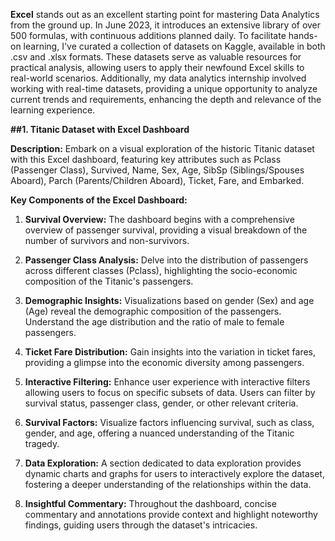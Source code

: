 **Excel** stands out as an excellent starting point for mastering Data Analytics from the ground up. In June 2023, it introduces an extensive library of over 500 formulas, with continuous additions planned daily. To facilitate hands-on learning, I've curated a collection of datasets on Kaggle, available in both .csv and .xlsx formats. These datasets serve as valuable resources for practical analysis, allowing users to apply their newfound Excel skills to real-world scenarios. Additionally, my data analytics internship involved working with real-time datasets, providing a unique opportunity to analyze current trends and requirements, enhancing the depth and relevance of the learning experience.

**##1. Titanic Dataset with Excel Dashboard**

**Description:**
Embark on a visual exploration of the historic Titanic dataset with this Excel dashboard, featuring key attributes such as Pclass (Passenger Class), Survived, Name, Sex, Age, SibSp (Siblings/Spouses Aboard), Parch (Parents/Children Aboard), Ticket, Fare, and Embarked.

**Key Components of the Excel Dashboard:**

1. **Survival Overview:** The dashboard begins with a comprehensive overview of passenger survival, providing a visual breakdown of the number of survivors and non-survivors.

2. **Passenger Class Analysis:** Delve into the distribution of passengers across different classes (Pclass), highlighting the socio-economic composition of the Titanic's passengers.

3. **Demographic Insights:** Visualizations based on gender (Sex) and age (Age) reveal the demographic composition of the passengers. Understand the age distribution and the ratio of male to female passengers.

4. **Ticket Fare Distribution:** Gain insights into the variation in ticket fares, providing a glimpse into the economic diversity among passengers.

5. **Interactive Filtering:** Enhance user experience with interactive filters allowing users to focus on specific subsets of data. Users can filter by survival status, passenger class, gender, or other relevant criteria.

6. **Survival Factors:** Visualize factors influencing survival, such as class, gender, and age, offering a nuanced understanding of the Titanic tragedy.

7. **Data Exploration:** A section dedicated to data exploration provides dynamic charts and graphs for users to interactively explore the dataset, fostering a deeper understanding of the relationships within the data.

8. **Insightful Commentary:** Throughout the dashboard, concise commentary and annotations provide context and highlight noteworthy findings, guiding users through the dataset's intricacies.

